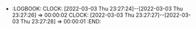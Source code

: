 - :LOGBOOK:
  CLOCK: [2022-03-03 Thu 23:27:24]--[2022-03-03 Thu 23:27:26] =>  00:00:02
  CLOCK: [2022-03-03 Thu 23:27:27]--[2022-03-03 Thu 23:27:28] =>  00:00:01
  :END: